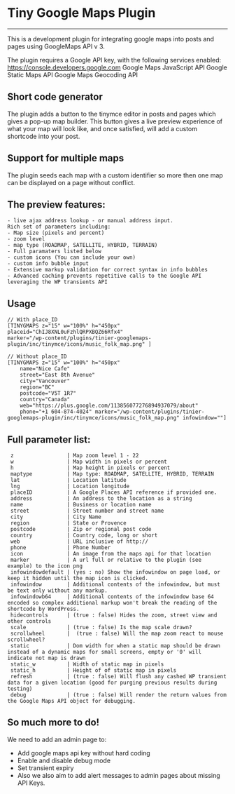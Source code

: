 # Tiny Google Maps Plugin
---
This is a development plugin for integrating google maps into posts and pages using GoogleMaps API v 3.

The plugin requires a Google API key, with the following services enabled: https://console.developers.google.com
    Google Maps JavaScript API
    Google Static Maps API
    Google Maps Geocoding API

## Short code generator
The plugin adds a  button to the tinymce editor in posts and pages which gives a pop-up map builder.
This button gives a live preview experience of what your map will look like, and once satisfied, will add a custom shortcode into your post. 

## Support for multiple maps
The plugin seeds each map with a custom identifier so more then one map can be displayed on a page without conflict.

## The preview features: 
    - live ajax address lookup - or manual address input. 
    Rich set of parameters including: 
    - Map size (pixels and percent)
    - zoom level
    - map type (ROADMAP, SATELLITE, HYBRID, TERRAIN)
    - Full paramaters listed below
    - custom icons (You can include your own)
    - custom info bubble input
    - Extensive markup validation for correct syntax in info bubbles
    - Advanced caching prevents repetitive calls to the Google API leveraging the WP transients API 

## Usage
    // With place_ID
    [TINYGMAPS z="15" w="100%" h="450px" 
    placeid="ChIJ8XNL0uFzhlQRPXBQZ66Rfx4"
    marker="/wp-content/plugins/tinier-googlemaps-plugin/inc/tinymce/icons/music_folk_map.png" ]
    
    // Without place_ID
	[TINYGMAPS z="15" w="100%" h="450px" 
		name="Nice Cafe" 
		street="East 8th Avenue" 
		city="Vancouver" 
		region="BC" 
		postcode="V5T 1R7" 
		country="Canada" 
		web="https://plus.google.com/113856077276894937079/about" 
		phone="+1 604-874-4024" marker="/wp-content/plugins/tinier-googlemaps-plugin/inc/tinymce/icons/music_folk_map.png" infowindow=""]
	
## Full  parameter list:
     z                 | Map zoom level 1 - 22
     w                 | Map width in pixels or percent
     h                 | Map height in pixels or percent
     maptype           | Map type: ROADMAP, SATELLITE, HYBRID, TERRAIN
     lat               | Location latitude
     lng               | Location longitude
     placeID           | A Google Places API reference if provided one.
     address           | An address to the location as a string
     name              | Business or location name
     street            | Street number and street name
     city              | City Name
     region            | State or Provence
     postcode          | Zip or regional post code
     country           | Country code, long or short
     web               | URL inclusive of http://
     phone             | Phone Number
     icon              | An image from the maps api for that location
     marker            | A url full or relative to the plugin (see example) to the icon png 
     infowindowdefault | (yes : no) Show the infowindow on page load, or keep it hidden until the map icon is clicked.
     infowindow        | Additional contents of the infowindow, but must be text only without any markup.
     infowindowb64     | Additional contents of the infowindow base 64 encoded so complex additional markup won't break the reading of the shortcode by WordPress.
     hidecontrols      | (true : false) Hides the zoom, street view and other controls
     scale             | (true : false) Is the map scale drawn?
     scrollwheel       |  (true : false) Will the map zoom react to mouse scrollwheel?
     static            | Dom width for when a static map should be drawn instead of a dynamic maps for small screens, empty or '0' will indicate not map is drawn
     static_w          | Width of static map in pixels
     static_h          | Height of of static map in pixels
     refresh           | (true : false) Will flush any cashed WP transient data for a given location (good for purging previous results during testing)
     debug             | (true : false) Will render the return values from the Google Maps API object for debugging.

## So much more to do!
We need to add an admin page to:
* Add google maps api key without hard coding
* Enable and disable debug mode
* Set transient expiry 
* Also we also aim to add alert messages to admin pages about missing API Keys.